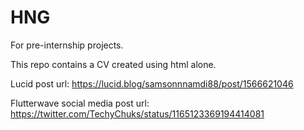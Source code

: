 # HNG

For pre-internship projects.


This repo contains a CV created using html alone.

Lucid post url: https://lucid.blog/samsonnnamdi88/post/1566621046

Flutterwave social media post url: https://twitter.com/TechyChuks/status/1165123369194414081
